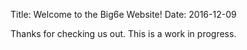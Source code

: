 Title: Welcome to the Big6e Website!
Date: 2016-12-09

Thanks for checking us out. This is a work in progress.
